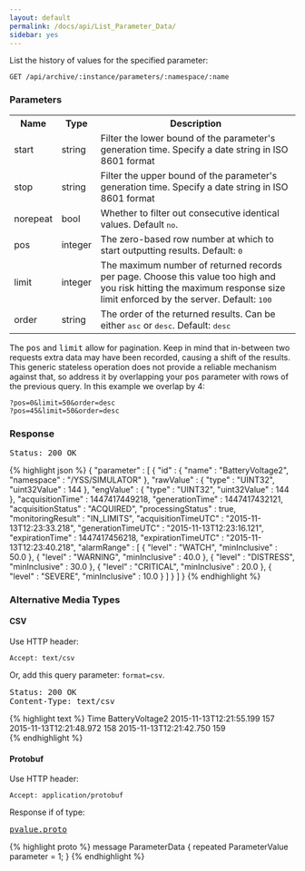 ```yaml
---
layout: default
permalink: /docs/api/List_Parameter_Data/
sidebar: yes
---
```


List the history of values for the specified parameter:

    GET /api/archive/:instance/parameters/:namespace/:name


### Parameters

<table class="inline">
    <tr>
        <th>Name</th>
        <th>Type</th>
        <th>Description</th>
    </tr>
    <tr>
        <td class="code">start</td>
        <td class="code">string</td>
        <td>Filter the lower bound of the parameter's generation time. Specify a date string in ISO 8601 format</td>
    </tr>
    <tr>
        <td class="code">stop</td>
        <td class="code">string</td>
        <td>Filter the upper bound of the parameter's generation time. Specify a date string in ISO 8601 format</td>
    </tr>
    <tr>
        <td class="code">norepeat</td>
        <td class="code">bool</td>
        <td>Whether to filter out consecutive identical values. Default <tt>no</tt>.</td>
    </tr>
    <tr>
        <td class="code">pos</td>
        <td class="code">integer</td>
        <td>The zero-based row number at which to start outputting results. Default: <tt>0</tt></td>
    </tr>
    <tr>
        <td class="code">limit</td>
        <td class="code">integer</td>
        <td>The maximum number of returned records per page. Choose this value too high and you risk hitting the maximum response size limit enforced by the server. Default: <tt>100</tt></td>
    </tr>
    <tr>
        <td class="code">order</td>
        <td class="code">string</td>
        <td>The order of the returned results. Can be either <tt>asc</tt> or <tt>desc</tt>. Default: <tt>desc</tt></td>
    </tr>
</table>

The <tt>pos</tt> and <tt>limit</tt> allow for pagination. Keep in mind that in-between two requests extra data may have been recorded, causing a shift of the results. This generic stateless operation does not provide a reliable mechanism against that, so address it by overlapping your <tt>pos</tt> parameter with rows of the previous query. In this example we overlap by 4:

    ?pos=0&limit=50&order=desc
    ?pos=45&limit=50&order=desc 


### Response

<pre class="header">
Status: 200 OK
</pre>

{% highlight json %}
{
  "parameter" : [ {
    "id" : {
      "name" : "BatteryVoltage2",
      "namespace" : "/YSS/SIMULATOR"
    },
    "rawValue" : {
      "type" : "UINT32",
      "uint32Value" : 144
    },
    "engValue" : {
      "type" : "UINT32",
      "uint32Value" : 144
    },
    "acquisitionTime" : 1447417449218,
    "generationTime" : 1447417432121,
    "acquisitionStatus" : "ACQUIRED",
    "processingStatus" : true,
    "monitoringResult" : "IN_LIMITS",
    "acquisitionTimeUTC" : "2015-11-13T12:23:33.218",
    "generationTimeUTC" : "2015-11-13T12:23:16.121",
    "expirationTime" : 1447417456218,
    "expirationTimeUTC" : "2015-11-13T12:23:40.218",
    "alarmRange" : [ {
      "level" : "WATCH",
      "minInclusive" : 50.0
    }, {
      "level" : "WARNING",
      "minInclusive" : 40.0
    }, {
      "level" : "DISTRESS",
      "minInclusive" : 30.0
    }, {
      "level" : "CRITICAL",
      "minInclusive" : 20.0
    }, {
      "level" : "SEVERE",
      "minInclusive" : 10.0
    } ]
  } ]
}
{% endhighlight %}

### Alternative Media Types

#### CSV

Use HTTP header:

    Accept: text/csv

Or, add this query parameter: `format=csv`.

<pre class="header">
Status: 200 OK
Content-Type: text/csv
</pre>

{% highlight text %}
Time    BatteryVoltage2
2015-11-13T12:21:55.199 157
2015-11-13T12:21:48.972 158
2015-11-13T12:21:42.750 159                       
{% endhighlight %}


#### Protobuf

Use HTTP header:

    Accept: application/protobuf

Response if of type:

<pre class="r header"><a href="/docs/api/pvalue.proto/">pvalue.proto</a></pre>
{% highlight proto %}
message ParameterData {
  repeated ParameterValue parameter = 1;
}
{% endhighlight %}
